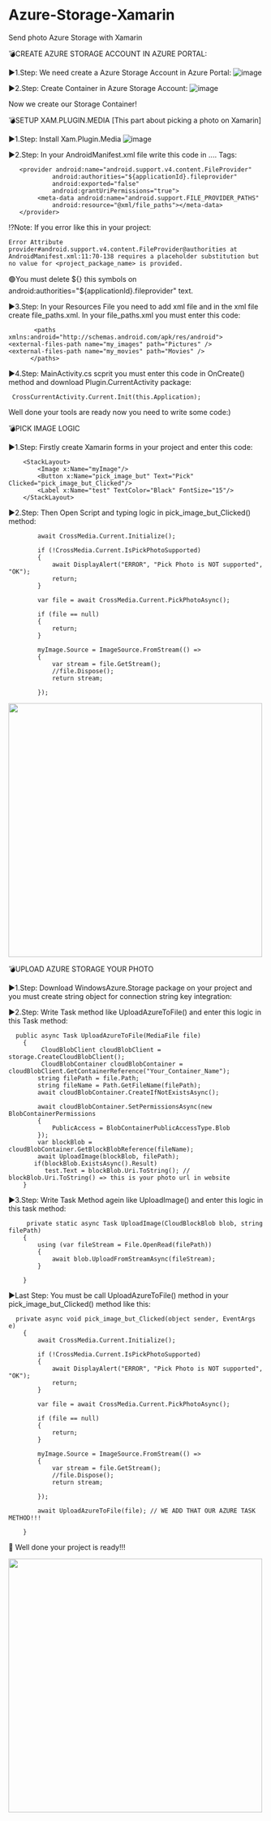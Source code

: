 # Azure-Storage-Xamarin
Send photo Azure Storage with Xamarin

💣CREATE AZURE STORAGE ACCOUNT IN AZURE PORTAL:

▶️1.Step: We need create a Azure Storage Account in Azure Portal:
![image](https://user-images.githubusercontent.com/75094927/133793545-9935b44b-cc8b-4af5-9041-17d273ed837e.png)

▶️2.Step: Create Container in Azure Storage Account:
![image](https://user-images.githubusercontent.com/75094927/133793705-9244edf4-3f0e-4a7a-8e80-b9d8f32350a7.png)

Now we create our Storage Container!


💣SETUP XAM.PLUGIN.MEDIA [This part about picking a photo on Xamarin]



▶️1.Step: Install Xam.Plugin.Media
![image](https://user-images.githubusercontent.com/75094927/133794925-c491ad1f-84ce-4e05-8fb0-c9483232ecb6.png)


▶️2.Step: In your AndroidManifest.xml file write this code in <Application>....</Application> Tags:

       <provider android:name="android.support.v4.content.FileProvider" 
				android:authorities="${applicationId}.fileprovider" 
				android:exported="false" 
				android:grantUriPermissions="true">
			<meta-data android:name="android.support.FILE_PROVIDER_PATHS" 
				android:resource="@xml/file_paths"></meta-data>
       </provider>

⁉️Note: If you error like this in your project: 
        
    Error Attribute provider#android.support.v4.content.FileProvider@authorities at AndroidManifest.xml:11:70-138 requires a placeholder substitution but no value for <project_package_name> is provided.     
  
  🟢You must delete ${} this symbols on android:authorities="${applicationId}.fileprovider" text.  



▶️3.Step: In your Resources File you need to add xml file and in the xml file create file_paths.xml.
  In your file_paths.xml you must enter this code: 
  
           <paths xmlns:android="http://schemas.android.com/apk/res/android">
    <external-files-path name="my_images" path="Pictures" />
    <external-files-path name="my_movies" path="Movies" />
          </paths>
  


▶️4.Step: MainActivity.cs scprit you must enter this code in OnCreate() method and download  Plugin.CurrentActivity package:

     CrossCurrentActivity.Current.Init(this.Application);

 Well done your tools are ready now you need to write some code:)
 
 
💣PICK IMAGE LOGIC
 
▶️1.Step: Firstly create Xamarin forms in your project and enter this code:
 
        <StackLayout>
            <Image x:Name="myImage"/>
            <Button x:Name="pick_image_but" Text="Pick" Clicked="pick_image_but_Clicked"/>
            <Label x:Name="test" TextColor="Black" FontSize="15"/>
        </StackLayout>


▶️2.Step: Then Open Script and typing logic in pick_image_but_Clicked() method:


            await CrossMedia.Current.Initialize();
 
            if (!CrossMedia.Current.IsPickPhotoSupported)
            {
                await DisplayAlert("ERROR", "Pick Photo is NOT supported", "OK");
                return;
            }

            var file = await CrossMedia.Current.PickPhotoAsync();

            if (file == null)
            {
                return;
            }

            myImage.Source = ImageSource.FromStream(() =>
            {
                var stream = file.GetStream();
                //file.Dispose();
                return stream;
                 
            });


<img src="https://user-images.githubusercontent.com/75094927/133798062-3a58236f-0694-421b-b0ad-b9d4d4d6fd5d.png" width="500" height="500">



💣UPLOAD AZURE STORAGE YOUR PHOTO




▶️1.Step: Download WindowsAzure.Storage package on your project and  you must create string object for connection string key integration:
           


▶️2.Step: Write Task method like UploadAzureToFile() and enter this logic in this Task method:

      public async Task UploadAzureToFile(MediaFile file)
        {
             CloudBlobClient cloudBlobClient = storage.CreateCloudBlobClient();
             CloudBlobContainer cloudBlobContainer = cloudBlobClient.GetContainerReference("Your_Container_Name");
            string filePath = file.Path;
            string fileName = Path.GetFileName(filePath);
            await cloudBlobContainer.CreateIfNotExistsAsync();

            await cloudBlobContainer.SetPermissionsAsync(new BlobContainerPermissions
            {
                PublicAccess = BlobContainerPublicAccessType.Blob
            });
            var blockBlob = cloudBlobContainer.GetBlockBlobReference(fileName);
            await UploadImage(blockBlob, filePath);
           if(blockBlob.ExistsAsync().Result)
              test.Text = blockBlob.Uri.ToString(); // blockBlob.Uri.ToString() => this is your photo url in website
        }
          


▶️3.Step: Write Task Method agein like UploadImage() and enter this logic in this task method:

         private static async Task UploadImage(CloudBlockBlob blob, string filePath)
        {
            using (var fileStream = File.OpenRead(filePath))
            {
                await blob.UploadFromStreamAsync(fileStream);
            }
          
        }


▶️Last Step: You must be call UploadAzureToFile() method in your pick_image_but_Clicked() method like this:

      private async void pick_image_but_Clicked(object sender, EventArgs e)
        {
            await CrossMedia.Current.Initialize();

            if (!CrossMedia.Current.IsPickPhotoSupported)
            {
                await DisplayAlert("ERROR", "Pick Photo is NOT supported", "OK");
                return;
            }

            var file = await CrossMedia.Current.PickPhotoAsync();

            if (file == null)
            {
                return;
            }

            myImage.Source = ImageSource.FromStream(() =>
            {
                var stream = file.GetStream();
                //file.Dispose();
                return stream;
                 
            });

            await UploadAzureToFile(file); // WE ADD THAT OUR AZURE TASK METHOD!!!
            
        }
        
        
  🥇 Well done your project is ready!!!
 
  <img src="https://user-images.githubusercontent.com/75094927/133801037-4bd14431-4206-4d82-a2e8-f2c2ad7e9931.png" width="500" height="500">








